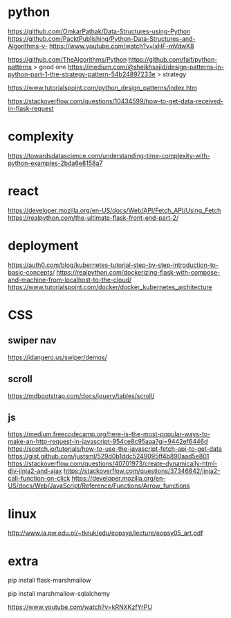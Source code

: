 # python
https://github.com/OmkarPathak/Data-Structures-using-Python
https://github.com/PacktPublishing/Python-Data-Structures-and-Algorithms-v-
https://www.youtube.com/watch?v=lxHF-mVdwK8

https://github.com/TheAlgorithms/Python
https://github.com/faif/python-patterns > good one
https://medium.com/@sheikhsajid/design-patterns-in-python-part-1-the-strategy-pattern-54b24897233e > strategy

https://www.tutorialspoint.com/python_design_patterns/index.htm

https://stackoverflow.com/questions/10434599/how-to-get-data-received-in-flask-request

# complexity
https://towardsdatascience.com/understanding-time-complexity-with-python-examples-2bda6e8158a7

# react
https://developer.mozilla.org/en-US/docs/Web/API/Fetch_API/Using_Fetch 
https://realpython.com/the-ultimate-flask-front-end-part-2/

# deployment
https://auth0.com/blog/kubernetes-tutorial-step-by-step-introduction-to-basic-concepts/
https://realpython.com/dockerizing-flask-with-compose-and-machine-from-localhost-to-the-cloud/
https://www.tutorialspoint.com/docker/docker_kubernetes_architecture

# CSS
## swiper nav
https://idangero.us/swiper/demos/

## scroll
https://mdbootstrap.com/docs/jquery/tables/scroll/


## js
https://medium.freecodecamp.org/here-is-the-most-popular-ways-to-make-an-http-request-in-javascript-954ce8c95aaa?gi=9442ef6446d
https://scotch.io/tutorials/how-to-use-the-javascript-fetch-api-to-get-data
https://gist.github.com/justsml/529d0b1ddc5249095ff4b890aad5e801
https://stackoverflow.com/questions/40701973/create-dynamically-html-div-jinja2-and-ajax
https://stackoverflow.com/questions/37346842/jinja2-call-function-on-click
https://developer.mozilla.org/en-US/docs/Web/JavaScript/Reference/Functions/Arrow_functions

# linux
http://www.ia.pw.edu.pl/~tkruk/edu/eopsya/lecture/eopsy05_art.pdf


# extra
pip install flask-marshmallow

pip install marshmallow-sqlalchemy

https://www.youtube.com/watch?v=kRNXKzfYrPU